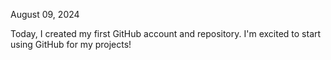 August 09, 2024

Today, I created my first GitHub account and repository. I'm excited to start using GitHub for my projects!
